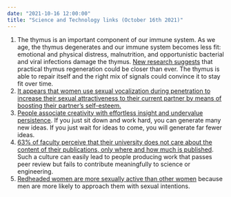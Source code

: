 ```yaml
---
date: "2021-10-16 12:00:00"
title: "Science and Technology links (October 16th 2021)"
---
```




1. The thymus is an important component of our immune system. As we age, the thymus degenerates and our immune system becomes less fit: emotional and physical distress, malnutrition, and opportunistic bacterial and viral infections damage the thymus. [New research suggests](https://www.frontiersin.org/articles/10.3389/fimmu.2020.01745/full) that practical thymus regeneration could be closer than ever. The thymus is able to repair itself and the right mix of signals could convince it to stay fit over time.
1. [It appears that women use sexual vocalization during penetration to increase their sexual attractiveness to their current partner by means of boosting their partner’s self-esteem.](https://rd.springer.com/article/10.1007/s10508-021-02018-4)
1. [People associate creativity with effortless insight and undervalue persistence](https://www.sciencedirect.com/science/article/pii/S1364661321002369). If you just sit down and work hard, you can generate many new ideas. If you just wait for ideas to come, you will generate far fewer ideas.
1. [63% of faculty perceive that their university does not care about the content of their publications, only where and how much is published](https://blogs.lse.ac.uk/impactofsocialsciences/2021/07/19/publication-or-innovation-goal-displacement-and-lessons-from-the-publish-or-perish-culture/). Such a culture can easily lead to people producing work that passes peer review but fails to contribute meaningfully to science or engineering.
1. [Redheaded women are more sexually active than other women](https://osf.io/8frq7/) because men are more likely to approach them with sexual intentions.



